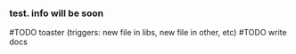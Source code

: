 ### test. info will be soon

#TODO toaster (triggers: new file in libs, new file in other, etc)
#TODO write docs